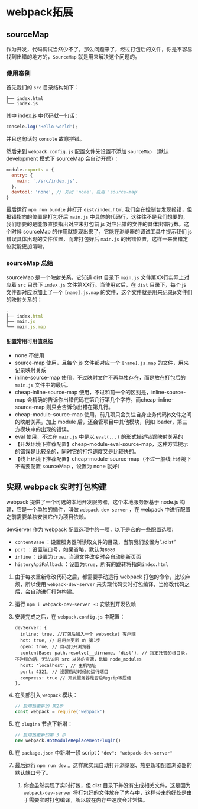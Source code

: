 # webpack拓展

## sourceMap

作为开发，代码调试当然少不了，那么问题来了，经过打包后的文件，你是不容易找到出错的地方的，`SourceMap` 就是用来解决这个问题的。

### 使用案例

首先我们的 `src` 目录结构如下：

```shel
├── index.html
└── index.js
```

其中 index.js 中代码就一句话：

```js
consele.log('Hello world');
```

并且这句话的 `console` 故意拼错。

然后来到 `webpack.config.js` 配置文件先设置不添加 `sourceMap` （默认 development 模式下 sourceMap 会自动开启）：

```js
module.exports = {
  entry: {
    main: './src/index.js',
  },
  devtool: 'none', // 关闭 'none'，启用 'source-map'
}
```

最后运行 `npm run bundle` 并打开 `dist/index.html` 我们会在控制台发现报错，但报错指向的位置是打包好后 `main.js` 中具体的代码行，这往往不是我们想要的，我们想要的是能够直接指出对应未打包前 js 对应出错的文件的具体出错行数。这个时候 sourceMap 的作用就提现出来了，它能在浏览器的调试工具中提示我们 js 错误具体出现的文件位置，而非打包好后 `main.js` 的出错位置，这样一来出错定位就能更加清晰。

### sourceMap 总结

sourceMap 是一个映射关系，它知道 dist 目录下 `main.js` 文件第XX行实际上对应着 `src` 目录下 `index.js` 文件第XX行。当使用它后，在 `dist` 目录下，每个 js 文件都对应添加上了一个 `[name].js.map` 的文件，这个文件就是用来记录js文件们的映射关系的：

```js
.
├── index.html
├── main.js
└── main.js.map
```

#### 配置常用可用值总结

- none 不使用
- source-map 使用，且每个 js 文件都对应一个 `[name].js.map` 的文件，用来记录映射关系
- inline-source-map 使用，不过映射文件不再单独存在，而是放在打包后的 `main.js` 文件中的最后。
- cheap-inline-source-map 使用，不过和前一个的区别是，inline-source-map 会精确的告诉你出错代码在第几行第几个字符。而cheap-inline-source-map 则只会告诉你出错在第几行。
- cheap-module-source-map 使用，前几项只会关注自身业务代码js文件之间的映射关系。加上 module 后，还会管项目中其他模块，例如 loader，第三方模块中的出现的错误。
- eval 使用，不过在 `main.js` 中是以 `eval(...)` 的形式描述错误映射关系的
- 【开发环境下推荐配置】cheap-module-eval-source-map，这种方式提示的错误是比较全的，同时它的打包速度又是比较快的。
- 【线上环境下推荐配置】cheap-module-source-map（不过一般线上环境下不需要配置 sourceMap ，设置为 none 就好）

## 实现 webpack 实时打包构建

webpack 提供了一个可选的本地开发服务器，这个本地服务器基于 node.js 构建，它是一个单独的插件，叫做 `webpack-dev-server` ，在 webpack 中进行配置之前需要单独安装它作为项目依赖。

devServer 作为 webpack 配置选项中的一项，以下是它的一些配置选项:

- `contentBase` ：设置服务器所读取文件的目录，当前我们设置为”./dist”
- `port` ：设置端口号，如果省略，默认为`8080`
- `inline` ：设置为`true`，当源文件改变时会自动刷新页面
- `historyApiFallback` ：设置为`true`，所有的跳转将指向`index.html`

1. 由于每次重新修改代码之后，都需要手动运行 webpack 打包的命令，比较麻烦，所以使用 `webpack-dev-server` 来实现代码实时打包编译，当修改代码之后，会自动进行打包构建。

2. 运行 `npm i webpack-dev-server -D` 安装到开发依赖

3. 安装完成之后，在 `webpack.config.js` 中配置：

   ```
   devServer: {
     inline: true, //打包后加入一个 websocket 客户端
     hot: true, // 启用热更新 的 第1步
     open: true, // 自动打开浏览器
     contentBase: path.resolve(__dirname, 'dist'), // 指定托管的根目录，不注释的话，无法访问 src 以外的资源，比如 node_modules
     host: 'localhost', // 主机地址
     port: 4321, // 设置启动时候的运行端口
     compress: true // 开发服务器是否启动gzip等压缩
   },
   ```

4. 在头部引入 `webpack` 模块：

   ```javascript
   // 启用热更新的 第2步
   const webpack = require('webpack')
   ```

5. 在 `plugins` 节点下新增：

   ```js
   // 启用热更新的第 3 步
   new webpack.HotModuleReplacementPlugin()
   ```

6. 在 `package.json` 中新增一段 script：`"dev": "webpack-dev-server"`
7. 最后运行 `npm run dev` 。这样就实现自动打开浏览器、热更新和配置浏览器的默认端口号了。
   1. 你会虽然实现了实时打包，但 dist 目录下并没有生成相关文件，这是因为 `webpack-dev-server` 将打包好的文件放在了内存中，这样带来的好处是由于需要实时打包编译，所以放在内存中速度会非常快。